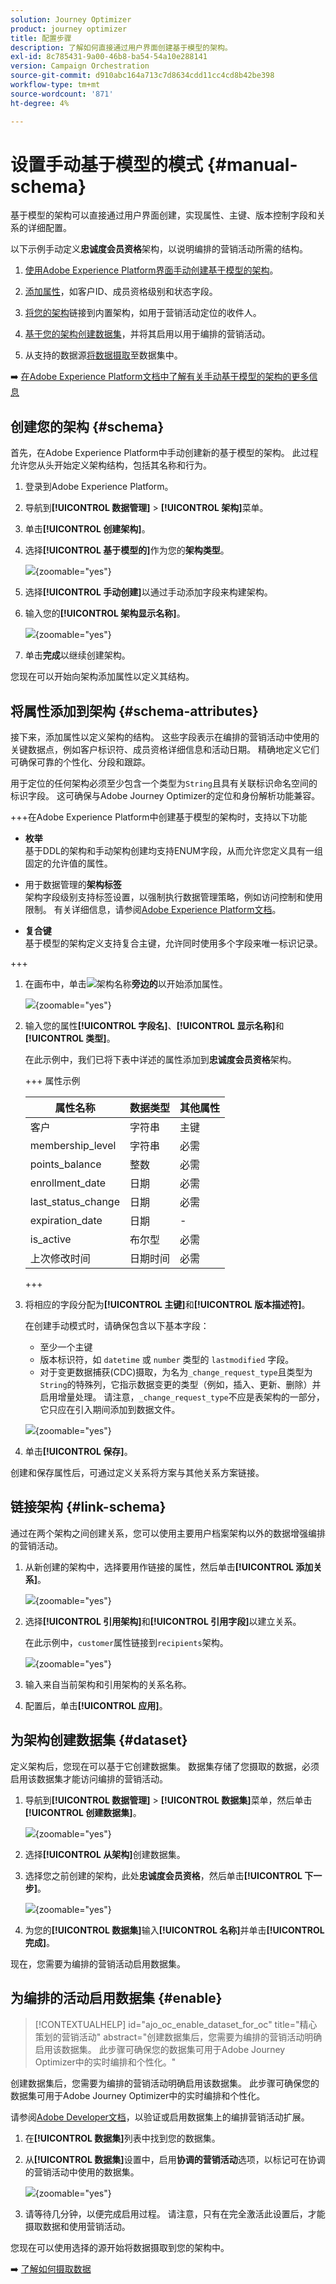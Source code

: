 ```yaml
---
solution: Journey Optimizer
product: journey optimizer
title: 配置步骤
description: 了解如何直接通过用户界面创建基于模型的架构。
exl-id: 8c785431-9a00-46b8-ba54-54a10e288141
version: Campaign Orchestration
source-git-commit: d910abc164a713c7d8634cdd11cc4cd8b42be398
workflow-type: tm+mt
source-wordcount: '871'
ht-degree: 4%

---
```


# 设置手动基于模型的模式 {#manual-schema}

基于模型的架构可以直接通过用户界面创建，实现属性、主键、版本控制字段和关系的详细配置。

以下示例手动定义&#x200B;**忠诚度会员资格**&#x200B;架构，以说明编排的营销活动所需的结构。

1. [使用Adobe Experience Platform界面手动创建基于模型的架构](#schema)。

1. [添加属性](#schema-attributes)，如客户ID、成员资格级别和状态字段。

1. [将您的架构](#link-schema)链接到内置架构，如用于营销活动定位的收件人。

1. [基于您的架构创建数据集](#dataset)，并将其启用以用于编排的营销活动。

1. 从支持的数据源[将数据摄取](ingest-data.md)至数据集中。

➡️ [在Adobe Experience Platform文档中了解有关手动基于模型的架构的更多信息](https://experienceleague.adobe.com/en/docs/experience-platform/xdm/ui/resources/schemas#create-manually)

## 创建您的架构 {#schema}

首先，在Adobe Experience Platform中手动创建新的基于模型的架构。 此过程允许您从头开始定义架构结构，包括其名称和行为。

1. 登录到Adobe Experience Platform。

1. 导航到&#x200B;**[!UICONTROL 数据管理]** > **[!UICONTROL 架构]**&#x200B;菜单。

1. 单击&#x200B;**[!UICONTROL 创建架构]**。

1. 选择&#x200B;**[!UICONTROL 基于模型的]**&#x200B;作为您的&#x200B;**架构类型**。

   ![](assets/admin_schema_1.png){zoomable="yes"}

1. 选择&#x200B;**[!UICONTROL 手动创建]**&#x200B;以通过手动添加字段来构建架构。

1. 输入您的&#x200B;**[!UICONTROL 架构显示名称]**。

   ![](assets/schema_manual_8.png){zoomable="yes"}

1. 单击&#x200B;**完成**&#x200B;以继续创建架构。

您现在可以开始向架构添加属性以定义其结构。

## 将属性添加到架构 {#schema-attributes}

接下来，添加属性以定义架构的结构。 这些字段表示在编排的营销活动中使用的关键数据点，例如客户标识符、成员资格详细信息和活动日期。 精确地定义它们可确保可靠的个性化、分段和跟踪。

用于定位的任何架构必须至少包含一个类型为`String`且具有关联标识命名空间的标识字段。 这可确保与Adobe Journey Optimizer的定位和身份解析功能兼容。

+++在Adobe Experience Platform中创建基于模型的架构时，支持以下功能

* **枚举**\
  基于DDL的架构和手动架构创建均支持ENUM字段，从而允许您定义具有一组固定的允许值的属性。

* 用于数据管理的&#x200B;**架构标签**\
  架构字段级别支持标签设置，以强制执行数据管理策略，例如访问控制和使用限制。 有关详细信息，请参阅[Adobe Experience Platform文档](https://experienceleague.adobe.com/docs/experience-platform/xdm/home.html)。

* **复合键**\
  基于模型的架构定义支持复合主键，允许同时使用多个字段来唯一标识记录。

+++

1. 在画布中，单击![](assets/do-not-localize/Smock_AddCircle_18_N.svg)架构名称&#x200B;**旁边的**&#x200B;以开始添加属性。

   ![](assets/schema_manual_1.png){zoomable="yes"}

1. 输入您的属性&#x200B;**[!UICONTROL 字段名]**、**[!UICONTROL 显示名称]**&#x200B;和&#x200B;**[!UICONTROL 类型]**。

   在此示例中，我们已将下表中详述的属性添加到&#x200B;**忠诚度会员资格**&#x200B;架构。

   +++ 属性示例

   | 属性名称 | 数据类型 | 其他属性 |
   |-|-|-|
   | 客户 | 字符串 | 主键 |
   | membership_level | 字符串 | 必需 |
   | points_balance | 整数 | 必需 |
   | enrollment_date | 日期 | 必需 |
   | last_status_change | 日期 | 必需 |
   | expiration_date | 日期 | - |
   | is_active | 布尔型 | 必需 |
   | 上次修改时间 | 日期时间 | 必需 |

   +++ 

1. 将相应的字段分配为&#x200B;**[!UICONTROL 主键]**&#x200B;和&#x200B;**[!UICONTROL 版本描述符]**。

   在创建手动模式时，请确保包含以下基本字段：

   * 至少一个主键
   * 版本标识符，如 `datetime` 或 `number` 类型的 `lastmodified` 字段。
   * 对于变更数据捕获(CDC)摄取，为名为`_change_request_type`且类型为`String`的特殊列，它指示数据变更的类型（例如，插入、更新、删除）并启用增量处理。 请注意，`_change_request_type`不应是表架构的一部分，它只应在引入期间添加到数据文件。

   ![](assets/schema_manual_2.png){zoomable="yes"}

1. 单击&#x200B;**[!UICONTROL 保存]**。

创建和保存属性后，可通过定义关系将方案与其他关系方案链接。

## 链接架构 {#link-schema}

通过在两个架构之间创建关系，您可以使用主要用户档案架构以外的数据增强编排的营销活动。

1. 从新创建的架构中，选择要用作链接的属性，然后单击&#x200B;**[!UICONTROL 添加关系]**。

   ![](assets/schema_manual_3.png){zoomable="yes"}

1. 选择&#x200B;**[!UICONTROL 引用架构]**&#x200B;和&#x200B;**[!UICONTROL 引用字段]**&#x200B;以建立关系。

   在此示例中，`customer`属性链接到`recipients`架构。

   ![](assets/schema_manual_4.png){zoomable="yes"}

1. 输入来自当前架构和引用架构的关系名称。

1. 配置后，单击&#x200B;**[!UICONTROL 应用]**。

## 为架构创建数据集 {#dataset}

定义架构后，您现在可以基于它创建数据集。 数据集存储了您摄取的数据，必须启用该数据集才能访问编排的营销活动。

1. 导航到&#x200B;**[!UICONTROL 数据管理]** > **[!UICONTROL 数据集]**&#x200B;菜单，然后单击&#x200B;**[!UICONTROL 创建数据集]**。

   ![](assets/schema_manual_5.png){zoomable="yes"}

1. 选择&#x200B;**[!UICONTROL 从架构]**&#x200B;创建数据集。

1. 选择您之前创建的架构，此处&#x200B;**忠诚度会员资格**，然后单击&#x200B;**[!UICONTROL 下一步]**。

   ![](assets/schema_manual_6.png){zoomable="yes"}

1. 为您的&#x200B;**[!UICONTROL 数据集]**&#x200B;输入&#x200B;**[!UICONTROL 名称]**&#x200B;并单击&#x200B;**[!UICONTROL 完成]**。

现在，您需要为编排的营销活动启用数据集。

## 为编排的活动启用数据集 {#enable}

>[!CONTEXTUALHELP]
>id="ajo_oc_enable_dataset_for_oc"
>title="精心策划的营销活动"
>abstract="创建数据集后，您需要为编排的营销活动明确启用该数据集。 此步骤可确保您的数据集可用于Adobe Journey Optimizer中的实时编排和个性化。"


创建数据集后，您需要为编排的营销活动明确启用该数据集。 此步骤可确保您的数据集可用于Adobe Journey Optimizer中的实时编排和个性化。

请参阅[Adobe Developer文档](https://developer.adobe.com/journey-optimizer-apis/references/orchestrated-campaign-dataset/#tag/DatasetEnablement)，以验证或启用数据集上的编排营销活动扩展。

1. 在&#x200B;**[!UICONTROL 数据集]**&#x200B;列表中找到您的数据集。

1. 从&#x200B;**[!UICONTROL 数据集]**&#x200B;设置中，启用&#x200B;**协调的营销活动**&#x200B;选项，以标记可在协调的营销活动中使用的数据集。

   ![](assets/schema_manual_7.png){zoomable="yes"}

1. 请等待几分钟，以便完成启用过程。 请注意，只有在完全激活此设置后，才能摄取数据和使用营销活动。

您现在可以使用选择的源开始将数据摄取到您的架构中。

➡️ [了解如何摄取数据](ingest-data.md)
